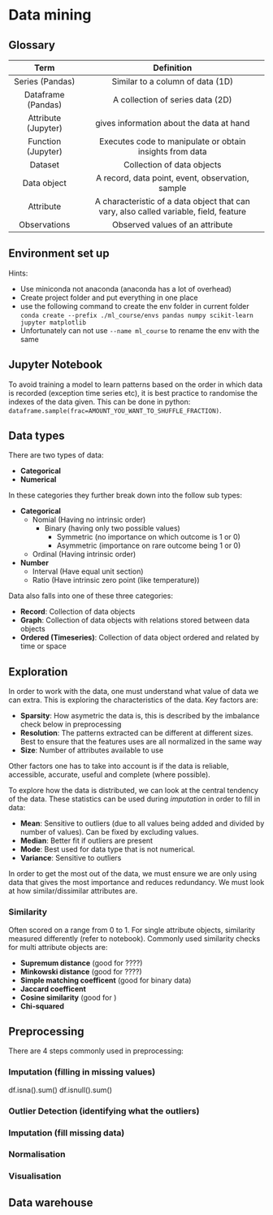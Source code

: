 # Data mining

## Glossary
| Term|Definition|
|:----:|:-----------:|
| Series (Pandas) | Similar to a column of data (1D)|
| Dataframe (Pandas) | A collection of series data (2D)|
| Attribute (Jupyter) | gives information about the data at hand |
| Function (Jupyter) | Executes code to manipulate or obtain insights from data |
| Dataset | Collection of data objects |
| Data object | A record, data point, event, observation, sample |
| Attribute | A characteristic of a data object that can vary, also called variable, field, feature |
| Observations | Observed values of an attribute |


## Environment set up
Hints:
- Use miniconda not anaconda (anaconda has a lot of overhead)
- Create project folder and put everything in one place
- use the following command to create the env folder in current folder
  `conda create --prefix ./ml_course/envs pandas numpy scikit-learn jupyter matplotlib`
- Unfortunately can not use `--name ml_course` to rename the env with the same

## Jupyter Notebook
To avoid training a model to learn patterns based on the order in which data is recorded (exception time series etc),
it is best practice to randomise the indexes of the data given. This can be done in python:
`dataframe.sample(frac=AMOUNT_YOU_WANT_TO_SHUFFLE_FRACTION)`. 

## Data types
There are two types of data:
- **Categorical**
- **Numerical**

In these categories they further break down into the follow sub types:
- **Categorical**
  - Nomial (Having no intrinsic order)
    - Binary (having only two possible values)
      - Symmetric (no importance on which outcome is 1 or 0)
      - Asymmetric (importance on rare outcome being 1 or 0)
  - Ordinal (Having intrinsic order)
- **Number**
  - Interval (Have equal unit section)
  - Ratio (Have intrinsic zero point (like temperature))

Data also falls into one of these three categories:
- **Record**: Collection of data objects
- **Graph**: Collection of data objects with relations stored between data objects
- **Ordered (Timeseries)**: Collection of data object ordered and related by time or space

## Exploration
In order to work with the data, one must understand what value of data we can extra. This is exploring the characteristics
of the data. Key factors are:
- **Sparsity**: How asymetric the data is, this is described by the imbalance check below in preprocessing
- **Resolution**: The patterns extracted can be different at different sizes. Best to ensure that the features uses are all normalized 
in the same way
- **Size**: Number of attributes available to use

Other factors one has to take into account is if the data is reliable, accessible, accurate, useful and complete (where possible).

To explore how the data is distributed, we can look at the central tendency of the data. These statistics can be used during *imputation* 
in order to fill in data:
- **Mean**: Sensitive to outliers (due to all values being added and divided by number of values). Can be fixed by excluding values.
- **Median**: Better fit if outliers are present
- **Mode**: Best used for data type that is not numerical.
- **Variance**: Sensitive to outliers

In order to get the most out of the data, we must ensure we are only using data that gives the most importance and reduces
redundancy. We must look at how similar/dissimilar attributes are.

### Similarity
Often scored on a range from 0 to 1. For single attribute objects, similarity measured differently (refer to notebook).
Commonly used similarity checks for multi attribute objects are:
- **Supremum distance** (good for ????)
- **Minkowski distance** (good for ????)
- **Simple matching coefficent** (good for binary data)
- **Jaccard coefficent** 
- **Cosine similarity** (good for )
- **Chi-squared**



## Preprocessing
There are 4 steps commonly used in preprocessing:

### Imputation (filling in missing values)

df.isna().sum()
df.isnull().sum()

### Outlier Detection (identifying what the outliers)

### Imputation (fill missing data)

### Normalisation



### Visualisation

## Data warehouse



